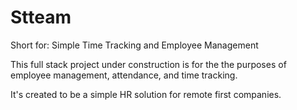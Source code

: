 # Stteam

Short for: Simple Time Tracking and Employee Management

This full stack project under construction is for the the purposes of employee management, attendance, and time tracking. 

It's created to be a simple HR solution for remote first companies.
 
